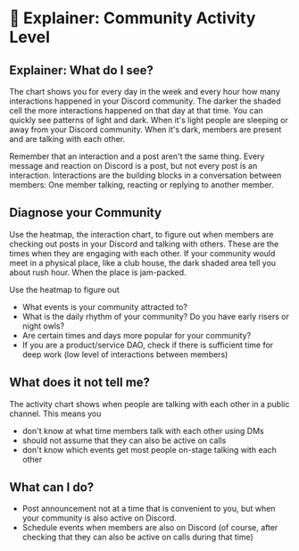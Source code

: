 # 👟 Explainer: Community Activity Level

## Explainer: What do I see?

The chart shows you for every day in the week and every hour how many interactions happened in your Discord community. The darker the shaded cell the more interactions happened on that day at that time. You can quickly see patterns of light and dark. When it's light people are sleeping or away from your Discord community. When it's dark, members are present and are talking with each other.&#x20;

Remember that an interaction and a post aren't the same thing. Every message and reaction on Discord is a post, but not every post is an interaction. Interactions are the building blocks in a conversation between members: One member talking, reacting or replying to another member.&#x20;

## Diagnose your Community

Use the heatmap, the interaction chart, to figure out when members are checking out posts in your Discord and talking with others. These are the times when they are engaging with each other. If your community would meet in a physical place, like a club house, the dark shaded area tell you about rush hour. When the place is jam-packed.&#x20;

Use the heatmap to figure out

* What events is your community attracted to?
* What is the daily rhythm of your community? Do you have early risers or night owls?&#x20;
* Are certain times and days more popular for your community?
* If you are a product/service DAO, check if there is sufficient time for deep work (low level of interactions between members)



## What does it not tell me?

The activity chart shows when people are talking with each other in a public channel. This means you&#x20;

* don't know at what time members talk with each other using DMs
* should not assume that they can also be active on calls
* don't know which events get most people on-stage talking with each other

## What can I do?

* Post announcement not at a time that is convenient to you, but when your community is also active on Discord.&#x20;
* Schedule events when members are also on Discord (of course, after checking that they can also be active on calls during that time)



